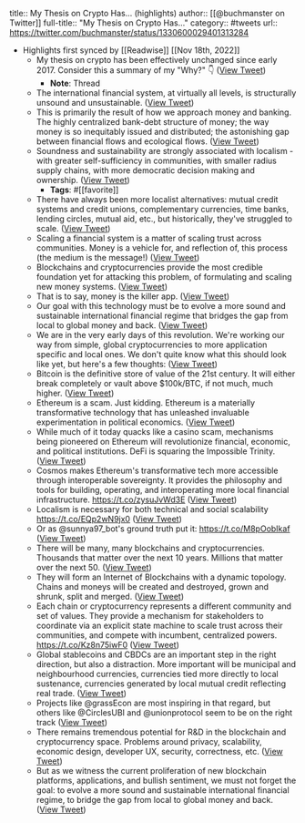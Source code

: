 title:: My Thesis on Crypto Has... (highlights)
author:: [[@buchmanster on Twitter]]
full-title:: "My Thesis on Crypto Has..."
category:: #tweets
url:: https://twitter.com/buchmanster/status/1330600029401313284

- Highlights first synced by [[Readwise]] [[Nov 18th, 2022]]
	- My thesis on crypto has been effectively unchanged since early 2017. Consider this a summary of my "Why?" 👇 ([View Tweet](https://twitter.com/buchmanster/status/1330600004419989518))
		- **Note**: Thread
	- The international financial system, at virtually all levels, is structurally unsound and unsustainable. ([View Tweet](https://twitter.com/buchmanster/status/1330600005472821249))
	- This is primarily the result of how we approach money and banking. The highly centralized bank-debt structure of money; the way money is so inequitably issued and distributed; the astonishing gap between financial flows and ecological flows. ([View Tweet](https://twitter.com/buchmanster/status/1330600006852734977))
	- Soundness and sustainability are strongly associated with localism - with greater self-sufficiency in communities, with smaller radius supply chains, with more democratic decision making and ownership. ([View Tweet](https://twitter.com/buchmanster/status/1330600007909699589))
		- **Tags**: #[[favorite]]
	- There have always been more localist alternatives: mutual credit systems and credit unions, complementary currencies, time banks, lending circles, mutual aid, etc., but historically, they've struggled to scale. ([View Tweet](https://twitter.com/buchmanster/status/1330600009323175936))
	- Scaling a financial system is a matter of scaling trust across communities. Money is a vehicle for, and reflection of, this process (the medium is the message!) ([View Tweet](https://twitter.com/buchmanster/status/1330600010405339140))
	- Blockchains and cryptocurrencies provide the most credible foundation yet for attacking this problem, of formulating and scaling new money systems. ([View Tweet](https://twitter.com/buchmanster/status/1330600011453882374))
	- That is to say, money is the killer app. ([View Tweet](https://twitter.com/buchmanster/status/1330600012619927556))
	- Our goal with this technology must be to evolve a more sound and sustainable international financial regime that bridges the gap from local to global money and back. ([View Tweet](https://twitter.com/buchmanster/status/1330600013626552321))
	- We are in the very early days of this revolution. We're working our way from simple, global cryptocurrencies to more application specific and local ones. We don't quite know what this should look like yet, but here's a few thoughts: ([View Tweet](https://twitter.com/buchmanster/status/1330600014708699141))
	- Bitcoin is the definitive store of value of the 21st century. It will either break completely or vault above $100k/BTC, if not much, much higher. ([View Tweet](https://twitter.com/buchmanster/status/1330600015761465346))
	- Ethereum is a scam. Just kidding. Ethereum is a materially transformative technology that has unleashed invaluable experimentation in political economics. ([View Tweet](https://twitter.com/buchmanster/status/1330600016763871232))
	- While much of it today quacks like a casino scam, mechanisms being pioneered on Ethereum will revolutionize financial, economic, and political institutions. DeFi is squaring the Impossible Trinity. ([View Tweet](https://twitter.com/buchmanster/status/1330600017770508300))
	- Cosmos makes Ethereum's transformative tech more accessible through interoperable sovereignty. It provides the philosophy and tools for building, operating, and interoperating more local financial infrastructure. https://t.co/zysuJvWd3E ([View Tweet](https://twitter.com/buchmanster/status/1330600018777157633))
	- Localism is necessary for both technical and social scalability https://t.co/EQp2wN9jx0 ([View Tweet](https://twitter.com/buchmanster/status/1330600020173860866))
	- Or as @sunnya97_bot's ground truth put it: https://t.co/M8pOobIkaf ([View Tweet](https://twitter.com/buchmanster/status/1330600021620903939))
	- There will be many, many blockchains and cryptocurrencies. Thousands that matter over the next 10 years. Millions that matter over the next 50. ([View Tweet](https://twitter.com/buchmanster/status/1330600023000834054))
	- They will form an Internet of Blockchains with a dynamic topology. Chains and moneys will be created and destroyed, grown and shrunk, split and merged. ([View Tweet](https://twitter.com/buchmanster/status/1330600024011665416))
	- Each chain or cryptocurrency represents a different community and set of values. They provide a mechanism for stakeholders to coordinate via an explicit state machine to scale trust across their communities, and compete with incumbent, centralized powers.
	  https://t.co/Kz8n75iwF0 ([View Tweet](https://twitter.com/buchmanster/status/1330600025139924995))
	- Global stablecoins and CBDCs are an important step in the right direction, but also a distraction. More important will be municipal and neighbourhood currencies, currencies tied more directly to local sustenance, currencies generated by local mutual credit reflecting real trade. ([View Tweet](https://twitter.com/buchmanster/status/1330600026352062466))
	- Projects like @grassEcon are most inspiring in that regard, but others like @CirclesUBI and @unionprotocol seem to be on the right track ([View Tweet](https://twitter.com/buchmanster/status/1330600027413164034))
	- There remains tremendous potential for R&D in the blockchain and cryptocurrency space. Problems around privacy, scalability, economic design, developer UX, security, correctness, etc. ([View Tweet](https://twitter.com/buchmanster/status/1330600028365352960))
	- But as we witness the current proliferation of new blockchain platforms, applications, and bullish sentiment, we must not forget the goal: to evolve a more sound and sustainable international financial regime, to bridge the gap from local to global money and back. ([View Tweet](https://twitter.com/buchmanster/status/1330600029401313284))